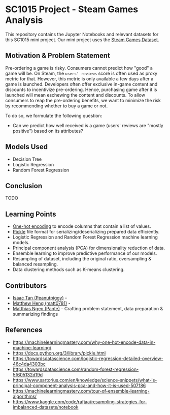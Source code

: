 # SC1015 Project - Steam Games Analysis

This repository contains the Jupyter Notebooks and relevant datasets for this SC1015 mini project. Our mini project uses
the [Steam Games Dataset](https://www.kaggle.com/datasets/trolukovich/steam-games-complete-dataset).

## Motivation & Problem Statement

Pre-ordering a game is risky. Consumers cannot predict how "good" a game will be. On Steam, the `users' reviews` score
is often used as proxy metric for that. However, this metric is only available a few days after a game is launched.
Developers often offer exclusive in-game content and discounts to incentivize pre-ordering. Hence, purchasing game after
it is launched will mean eschewing the content and discounts. To allow consumers to reap the pre-ordering benefits, we
want to minimize the risk by recommending whether to buy a game or not.

To do so, we formulate the following question:
* Can we predict how well received is a game (users' reviews are "mostly positive") based on its attributes?

## Models Used

* Decision Tree
* Logistic Regression
* Random Forest Regression

## Conclusion

TODO

## Learning Points

* [One-hot encoding](https://en.wikipedia.org/wiki/One-hot) to encode columns that contain a list of values.
* [Pickle](https://docs.python.org/3/library/pickle.html) file format for serializing/deserializing prepared data efficiently.
* Logistic Regression and Random Forest Regression machine learning models.
* Principal component analysis (PCA) for dimensionality reduction of data.
* Ensemble learning to improve predictive performance of our models.
* Resampling of dataset, including the original ratio, oversampling & balanced resampling.
* Data clustering methods such as K-means clustering.

## Contributors

* [Isaac Tan (Peanutpiggy)](https://github.com/Peanutpiggy) - 
* [Matthew Heng (matt0781)](https://github.com/matt0781) - 
* [Matthias Ngeo (Pante)](https://github.com/Pante) - Crafting problem statement, data preparation & summarizing findings

## References
* https://machinelearningmastery.com/why-one-hot-encode-data-in-machine-learning/
* https://docs.python.org/3/library/pickle.html
* https://towardsdatascience.com/logistic-regression-detailed-overview-46c4da4303bc
* https://towardsdatascience.com/random-forest-regression-5f605132d19d
* https://www.sartorius.com/en/knowledge/science-snippets/what-is-principal-component-analysis-pca-and-how-it-is-used-507186
* https://machinelearningmastery.com/tour-of-ensemble-learning-algorithms/
* https://www.kaggle.com/code/rafjaa/resampling-strategies-for-imbalanced-datasets/notebook